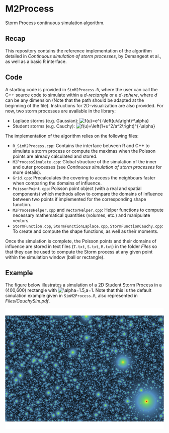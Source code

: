 # M2Process

Storm Process continuous simulation algorithm.

## Recap

This repository contains the reference implementation of the algorithm detailed in *Continuous simulation of storm processes*, by Demangeot et al., as well as a basic R interface.

## Code
A starting code is provided in ```SimM2Process.R```, where the user can call the C++ source code to simulate within a *d-rectangle* or a *d-sphere*, where *d* can be any dimension (Note that the path should be adapted at the beginning of the file). Instructions for 2D-visualization are also provided. For now, two storm processes are available in the library:
- Laplace storms (e.g. Gaussian): ![f(u)=e^{-\left(u/a\right)^\alpha}](https://latex.codecogs.com/svg.latex?f(u)=e^{-\left(u/a\right)^\alpha})
- Student storms (e.g. Cauchy): ![f(u)=\left(1+u^2/a^2\right)^{-\alpha}](https://latex.codecogs.com/svg.latex?f(u)=\left(1+u^2/a^2\right)^{-\alpha})

The implementation of the algorithm relies on the following files:
- ```R_SimM2Process.cpp```: Contains the interface between R and C++ to simulate a storm process or compute the maximas when the Poisson points are already calculated and stored.
- ```M2ProcessSimulate.cpp```: Global structure of the simulation of the inner and outer processes (see *Continuous simulation of storm processes* for more details).
- ```Grid.cpp```: Precalculates the covering to access the neighbours faster when comparing the domains of influence.
- ```PoissonPoint.cpp```: Poisson point object (with a real and spatial components) which methods allow to compare the domains of influence between two points if implemented for the corresponding shape function.
- ```M2ProcessHelper.cpp``` and ```VectorHelper.cpp```: Helper functions to compute necessary mathematical quantities (volumes, etc.) and manipulate vectors.
- ```StormFunction.cpp```, ```StormFunctionLaplace.cpp```, ```StormFunctionCauchy.cpp```: To create and compute the shape functions, as well as their moments.

Once the simulation is complete, the Poisson points and their domains of influence are stored in text files (`T.txt`, `S.txt`, `R.txt`) in the folder *Files* so that they can be used to compute the Storm process at any given point within the simulation window (ball or rectangle).

## Example
The figure below illustrates a simulation of a 2D Student Storm Process in a (400,600) rectangle with ![\alpha=1.5,a=1](https://latex.codecogs.com/svg.latex?\alpha=1.5,a=1). Note that this is the default simulation example given in ```SimM2Process.R```, also represented in *Files/CauchySim.pdf*.

![alt text](https://github.com/Remsya/M2Process/blob/main/Files/CauchySim.png)

